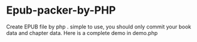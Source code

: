 Epub-packer-by-PHP
==================

Create EPUB file by php . simple to use, you should only commit your book data and chapter data. Here is a complete demo in demo.php
